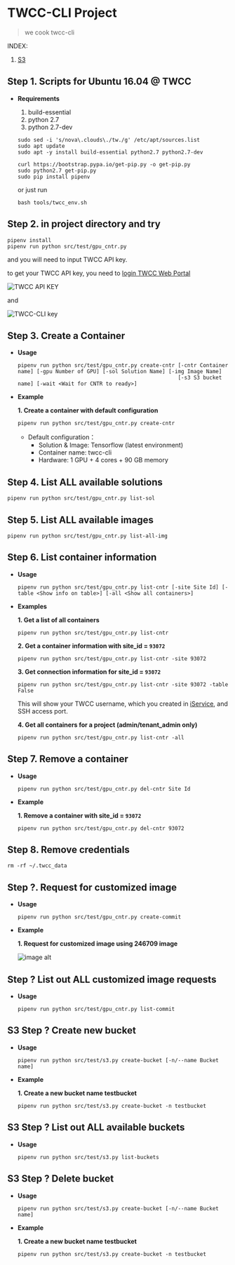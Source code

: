 # TWCC-CLI Project

> we cook twcc-cli

INDEX: 
1. [S3](doc/S3_tutorial.md)

## Step 1. Scripts for Ubuntu 16.04 @ TWCC

- **Requirements**

    1. build-essential
    2. python 2.7
    3. python 2.7-dev


	```
	sudo sed -i 's/nova\.clouds\./tw./g' /etc/apt/sources.list
	sudo apt update
	sudo apt -y install build-essential python2.7 python2.7-dev
	
	curl https://bootstrap.pypa.io/get-pip.py -o get-pip.py 
	sudo python2.7 get-pip.py
	sudo pip install pipenv
	```

	or just run
	
	```
	bash tools/twcc_env.sh
	```

## Step 2. in project directory and try

```
pipenv install
pipenv run python src/test/gpu_cntr.py
```

and you will need to input TWCC API key. 

to get your TWCC API key, you need to [login TWCC Web Portal](https://www.youtube.com/watch?v=jReWylnyBS4)

![TWCC API KEY](https://snag.gy/ZA0xw9.jpg)

and 

![TWCC-CLI key](https://snag.gy/h9itW7.jpg)


## Step 3. Create a Container 

- **Usage**
	```
	pipenv run python src/test/gpu_cntr.py create-cntr [-cntr Container name] [-gpu Number of GPU] [-sol Solution Name] [-img Image Name]
	                                                   [-s3 S3 bucket name] [-wait <Wait for CNTR to ready>]
	```
- **Example**

    **1. Create a container with default configuration** 
       
    ```
	pipenv run python src/test/gpu_cntr.py create-cntr 
	```
 
        
           
    - Default configuration：
      - Solution & Image: Tensorflow (latest environment)
      - Container name: twcc-cli
      - Hardware: 1 GPU + 4 cores + 90 GB memory
    

    


## Step 4. List ALL available solutions

```
pipenv run python src/test/gpu_cntr.py list-sol
```

## Step 5. List ALL available images

```
pipenv run python src/test/gpu_cntr.py list-all-img
```

## Step 6. List container information 

- **Usage**
    ```
    pipenv run python src/test/gpu_cntr.py list-cntr [-site Site Id] [-table <Show info on table>] [-all <Show all containers>]
    ```

- **Examples**

    **1. Get a list of all containers**

    ```
    pipenv run python src/test/gpu_cntr.py list-cntr 
    ```

    **2. Get a container information with site_id = `93072`**

    ```
    pipenv run python src/test/gpu_cntr.py list-cntr -site 93072
    ```

	**3. Get connection information for site_id = `93072`**
	
	```
	pipenv run python src/test/gpu_cntr.py list-cntr -site 93072 -table False
	```
    
   This will show your TWCC username, which you created in [iService](https://iservice.nchc.org.tw/), and SSH access port.


   **4. Get all containers for a project (admin/tenant_admin only)**
    
    ```
    pipenv run python src/test/gpu_cntr.py list-cntr -all
    ```
	


## Step 7. Remove a container

- **Usage**
    ```
    pipenv run python src/test/gpu_cntr.py del-cntr Site Id
    ```

- **Example** 

    **1. Remove a container with site_id = `93072`** 

    ```
    pipenv run python src/test/gpu_cntr.py del-cntr 93072
    ```



## Step 8. Remove credentials

```
rm -rf ~/.twcc_data
```

## Step ?. Request for customized image
- **Usage**
    ```
    pipenv run python src/test/gpu_cntr.py create-commit
    ```

- **Example** 

    **1. Request for customized image using 246709 image** 
    
    ![image alt](https://snag.gy/MKEhTj.jpg)

## Step ? List out ALL customized image requests
- **Usage**
    ```
    pipenv run python src/test/gpu_cntr.py list-commit
    ```
    
## S3 Step ? Create new bucket
- **Usage**
    ```
    pipenv run python src/test/s3.py create-bucket [-n/--name Bucket name] 
    ```
- **Example** 

    **1. Create a new bucket name testbucket** 
    ```
    pipenv run python src/test/s3.py create-bucket -n testbucket 
    ```
    
## S3 Step ? List out ALL available buckets
- **Usage**
    ```
    pipenv run python src/test/s3.py list-buckets 
    ```
    
## S3 Step ? Delete bucket
- **Usage**
    ```
    pipenv run python src/test/s3.py create-bucket [-n/--name Bucket name] 
    ```
- **Example** 

    **1. Create a new bucket name testbucket** 
    ```
    pipenv run python src/test/s3.py create-bucket -n testbucket 
    ```
